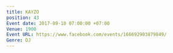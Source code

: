 ```yaml
---
title: KAYZO
position: 43
Event date: 2017-09-10 07:00:00 +07:00
Venue: 1900
Event URL: https://www.facebook.com/events/166692903879849/
Genre: DJ
---
```


